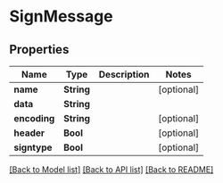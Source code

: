 # SignMessage

## Properties
Name | Type | Description | Notes
------------ | ------------- | ------------- | -------------
**name** | **String** |  | [optional] 
**data** | **String** |  | 
**encoding** | **String** |  | [optional] 
**header** | **Bool** |  | [optional] 
**signtype** | **Bool** |  | [optional] 

[[Back to Model list]](../README.md#documentation-for-models) [[Back to API list]](../README.md#documentation-for-api-endpoints) [[Back to README]](../README.md)


